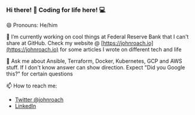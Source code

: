 ### Hi there! 👋 Coding for life here! 💻
😄 Pronouns: He/him

🔭 I’m currently working on cool things at Federal Reserve Bank that I can't share at GitHub. Check my website @ [https://johnroach.io](https://johnroach.io) for some articles I wrote on different tech and life

💬 Ask me about Ansible, Terraform, Docker, Kubernetes, GCP and AWS stuff. If I don't know answer can show direction. Expect "Did you Google this?" for certain questions

📫 How to reach me: 
- [Twitter @johnroach](https://twitter.com/johnroach)
- [LinkedIn](https://www.linkedin.com/in/johnroach1985/)


<!--
**johnroach/johnroach** is a ✨ _special_ ✨ repository because its `README.md` (this file) appears on your GitHub profile.

Here are some ideas to get you started:

- 🔭 I’m currently working on ...
- 🌱 I’m currently learning ...
- 👯 I’m looking to collaborate on ...
- 🤔 I’m looking for help with ...
- 💬 Ask me about ...
- 📫 How to reach me: ...
- 😄 Pronouns: ...
- ⚡ Fun fact: ...
-->
